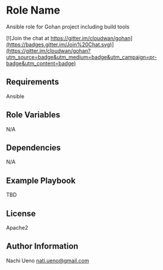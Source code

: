 Role Name
=========

Ansible role for Gohan project including build tools

[![Join the chat at https://gitter.im/cloudwan/gohan](https://badges.gitter.im/Join%20Chat.svg)](https://gitter.im/cloudwan/gohan?utm_source=badge&utm_medium=badge&utm_campaign=pr-badge&utm_content=badge)

Requirements
------------

Ansible

Role Variables
--------------

N/A

Dependencies
------------

N/A

Example Playbook
----------------

TBD

License
-------

Apache2

Author Information
------------------

Nachi Ueno <nati.ueno@gmail.com>
